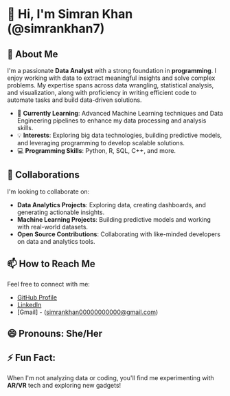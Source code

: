 # 👋 Hi, I'm Simran Khan (@simrankhan7)

## 👀 About Me
I'm a passionate **Data Analyst** with a strong foundation in **programming**. I enjoy working with data to extract meaningful insights and solve complex problems. My expertise spans across data wrangling, statistical analysis, and visualization, along with proficiency in writing efficient code to automate tasks and build data-driven solutions.

- 🌱 **Currently Learning**: Advanced Machine Learning techniques and Data Engineering pipelines to enhance my data processing and analysis skills.
- 💡 **Interests**: Exploring big data technologies, building predictive models, and leveraging programming to develop scalable solutions.
- 💻 **Programming Skills**: Python, R, SQL, C++, and more.
  
## 💞️ Collaborations
I'm looking to collaborate on:
- **Data Analytics Projects**: Exploring data, creating dashboards, and generating actionable insights.
- **Machine Learning Projects**: Building predictive models and working with real-world datasets.
- **Open Source Contributions**: Collaborating with like-minded developers on data and analytics tools.

## 📫 How to Reach Me
Feel free to connect with me:
- [GitHub Profile](https://github.com/simrankhan7)
- [LinkedIn](https://www.linkedin.com/in/simran--khan-/)
- [Gmail] - (simrankhan00000000000@gmail.com)

## 😄 Pronouns: She/Her

## ⚡ Fun Fact:
When I'm not analyzing data or coding, you'll find me experimenting with **AR/VR** tech and exploring new gadgets!
